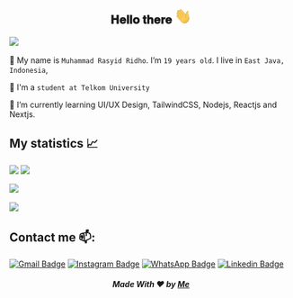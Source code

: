 <div align="center">

  
<h2> 𝐇𝐞𝐥𝐥𝐨 𝐭𝐡𝐞𝐫𝐞 <img src="https://github.com/ABSphreak/ABSphreak/blob/master/gifs/Hi.gif" width="30px"></h2>
</div>

<a href="https://www.youtube.com"><img src="https://user-images.githubusercontent.com/73097560/115834477-dbab4500-a447-11eb-908a-139a6edaec5c.gif"></a>

<!--BIO-->
🔭 My name is `Muhammad Rasyid Ridho`. I’m `19 years old`. I live in `East Java, Indonesia`, 

🏫 I'm a `student at Telkom University`

🌱 I’m currently learning UI/UX Design, TailwindCSS, Nodejs, Reactjs and Nextjs.

## My statistics 📈 <br>
![](https://github-readme-stats.vercel.app/api?username=rasyidridho05&show_icons=true&theme=github_dark)
![](https://github-profile-summary-cards.vercel.app/api/cards/repos-per-language?username=rasyidridho05&theme=github_dark)

![](https://activity-graph.herokuapp.com/graph?username=rasyidridho05&theme=react-dark)
                                                                                                                                         
                                                                                                    
<a href="https://www.youtube.com"><img src="https://user-images.githubusercontent.com/73097560/115834477-dbab4500-a447-11eb-908a-139a6edaec5c.gif"></a>
## Contact me 📫:
[![Gmail Badge](https://img.shields.io/badge/-Gmail-blue?style=flat-roundedrectangle&logo=Gmail&logoColor=white&link=mailto:rasyid.rdh05@gmail.com)](mailto:rasyid.rdh05@gmail.com)
[![Instagram Badge](https://img.shields.io/badge/-Instagram-E4405F?style=flat-roundedrectangle&logo=instagram&logoColor=white&link=https://www.instagram.com/rasyidrdh05/)](https://www.instagram.com/rasyidrdh05/)
[![WhatsApp Badge](https://img.shields.io/badge/WhatsApp-25D366?style=flat-square&logo=whatsapp&logoColor=white)](https://wa.me/6282143458812)
[![Linkedin Badge](https://img.shields.io/badge/-LinkedIn-blue?style=flat-square&logo=Linkedin&logoColor=white&link=https://www.linkedin.com/in/rasyidridho05/)](https://www.linkedin.com/in/rasyidridho05/)
<!-- [![Linkedin Badge](https://img.shields.io/badge/-Muhammad Rasyid Ridho-blue?style=flat-square&logo=Linkedin&logoColor=white&link=https://www.linkedin.com/in/muhammad-rasyid-ridho-68a111235/)](https://www.linkedin.com/in/muhammad-rasyid-ridho-68a111235/) -->

<h5 align="center">Made With ❤️ by <a href="https://rasyidridho.my.id">Me</a> </h5>

<!--
**rasyid15/rasyid15** is a ✨ _special_ ✨ repository because its `README.md` (this file) appears on your GitHub profile.

Here are some ideas to get you started:

- 🔭 I’m currently working on ...
- 🌱 I’m currently learning ...
- 👯 I’m looking to collaborate on ...
- 🤔 I’m looking for help with ...
- 💬 Ask me about ...
- 📫 How to reach me: ...
- 😄 Pronouns: ...
- ⚡ Fun fact: ...
-->

